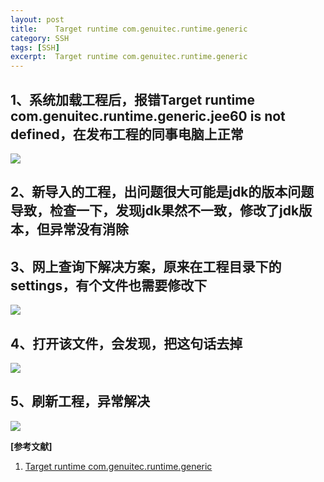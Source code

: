 ```yaml
---
layout: post
title:    Target runtime com.genuitec.runtime.generic  
category: SSH
tags: [SSH]
excerpt:  Target runtime com.genuitec.runtime.generic
---
```


## 1、系统加载工程后，报错Target runtime com.genuitec.runtime.generic.jee60 is not defined，在发布工程的同事电脑上正常 ##

![](http://www.nangongyibin.com/assets/images/Java/7.png)

## 2、新导入的工程，出问题很大可能是jdk的版本问题导致，检查一下，发现jdk果然不一致，修改了jdk版本，但异常没有消除 ##


## 3、网上查询下解决方案，原来在工程目录下的settings，有个文件也需要修改下 ##

![](http://www.nangongyibin.com/assets/images/Java/8.png)

## 4、打开该文件，会发现<runtime name="com.genuitec.runtime.generic.jee60" />，把这句话去掉 ##

![](http://www.nangongyibin.com/assets/images/Java/9.png)

## 5、刷新工程，异常解决 ##


![](http://www.nangongyibin.com/assets/images/Java/10.png)

**[参考文献]**

1. [Target runtime com.genuitec.runtime.generic](https://jingyan.baidu.com/article/d7130635338e3f13fdf47518.html "Target runtime com.genuitec.runtime.generic")



